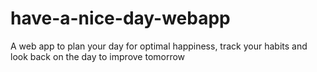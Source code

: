 # have-a-nice-day-webapp
A web app to plan your day for optimal happiness, track your habits and look back on the day to improve tomorrow
